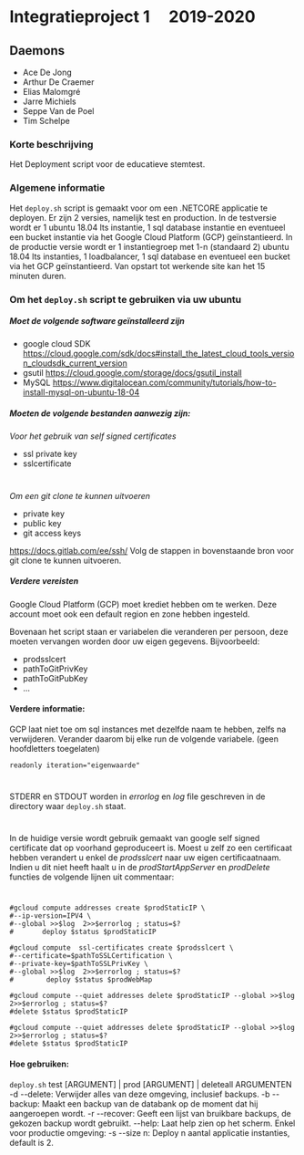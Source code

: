 # Integratieproject 1 &nbsp;&nbsp;&nbsp;  2019-2020
## Daemons

- Ace De Jong
- Arthur De Craemer
- Elias Malomgré
- Jarre Michiels
- Seppe Van de Poel
- Tim Schelpe


### Korte beschrijving

Het Deployment script voor de educatieve stemtest.


### Algemene informatie
Het `deploy.sh` script is gemaakt voor om een .NETCORE applicatie te deployen. 
Er zijn 2 versies, namelijk test en production. In de testversie wordt er 1 ubuntu 18.04 lts instantie, 1 sql database instantie en eventueel een bucket instantie via het Google Cloud Platform (GCP) geïnstantieerd. 
In de productie versie wordt er 1 instantiegroep met 1-n (standaard 2) ubuntu 18.04 lts instanties, 1 loadbalancer, 1 sql database en eventueel een bucket via het GCP geïnstantieerd. 
Van opstart tot werkende site kan het 15 minuten duren.

### Om  het `deploy.sh` script te gebruiken via uw ubuntu
##### Moet de volgende software geïnstalleerd zijn
* google cloud SDK 
https://cloud.google.com/sdk/docs#install_the_latest_cloud_tools_version_cloudsdk_current_version
* gsutil
https://cloud.google.com/storage/docs/gsutil_install
* MySQL
https://www.digitalocean.com/community/tutorials/how-to-install-mysql-on-ubuntu-18-04

##### Moeten de volgende bestanden aanwezig zijn:

*Voor het gebruik van self signed certificates*
* ssl private key 
* sslcertificate 
#
*Om een git clone te kunnen uitvoeren*
* private key
* public key
* git access keys

https://docs.gitlab.com/ee/ssh/
Volg de stappen in bovenstaande bron voor git clone te kunnen uitvoeren.
##### Verdere vereisten
Google Cloud Platform (GCP) moet krediet hebben om te werken.
Deze account moet ook een default region en zone hebben ingesteld.

Bovenaan het script staan er variabelen die veranderen per persoon, deze moeten vervangen worden door uw eigen gegevens. Bijvoorbeeld:
- prodsslcert
- pathToGitPrivKey
- pathToGitPubKey
- ...

#### Verdere informatie:
GCP laat niet toe om sql instances met dezelfde naam te hebben, zelfs na verwijderen. Verander daarom bij elke run de volgende variabele. (geen hoofdletters toegelaten)
```
readonly iteration="eigenwaarde"
```
#
STDERR en STDOUT worden in *errorlog* en *log* file geschreven in de directory waar `deploy.sh` staat. 
#
In de huidige versie wordt gebruik gemaakt van google self signed certificate dat op voorhand geproduceert is. 
Moest u zelf zo een certificaat hebben verandert u enkel de *prodsslcert* naar uw eigen certificaatnaam.
Indien u dit niet heeft haalt u in de *prodStartAppServer* en *prodDelete* functies de volgende lijnen uit commentaar:
#
```
#gcloud compute addresses create $prodStaticIP \
#--ip-version=IPV4 \
#--global >>$log  2>>$errorlog ; status=$?
#       deploy $status $prodStaticIP

#gcloud compute  ssl-certificates create $prodsslcert \
#--certificate=$pathToSSLCertification \
#--private-key=$pathToSSLPrivKey \
#--global >>$log  2>>$errorlog ; status=$?
#        deploy $status $prodWebMap

#gcloud compute --quiet addresses delete $prodStaticIP --global >>$log 2>>$errorlog ; status=$?
#delete $status $prodStaticIP

#gcloud compute --quiet addresses delete $prodStaticIP --global >>$log 2>>$errorlog ; status=$?
#delete $status $prodStaticIP
```

#### Hoe gebruiken:
`deploy.sh` test [ARGUMENT] | prod  [ARGUMENT] | deleteall
 ARGUMENTEN
        -d --delete: Verwijder alles van deze omgeving, inclusief backups.
        -b --backup: Maakt een backup van de databank op de moment dat hij aangeroepen wordt.
        -r --recover: Geeft een lijst van bruikbare backups, de gekozen backup wordt gebruikt.
        --help: Laat help zien op het scherm.
        Enkel voor productie omgeving:
            -s --size n: Deploy n aantal applicatie instanties, default is 2.